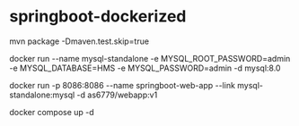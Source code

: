 # springboot-dockerized

mvn package -Dmaven.test.skip=true

docker run --name mysql-standalone -e MYSQL_ROOT_PASSWORD=admin -e MYSQL_DATABASE=HMS -e MYSQL_PASSWORD=admin -d mysql:8.0

docker run -p 8086:8086 --name springboot-web-app --link mysql-standalone:mysql -d as6779/webapp:v1

docker compose up -d
